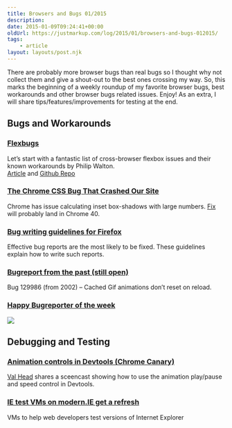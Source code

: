 ```yaml
---
title: Browsers and Bugs 01/2015
description: 
date: 2015-01-09T09:24:41+00:00
oldUrl: https://justmarkup.com/log/2015/01/browsers-and-bugs-012015/
tags:
    - article
layout: layouts/post.njk
---
```


There are probably more browser bugs than real bugs so I thought why not collect them and give a shout-out to the best ones crossing my way. So, this marks the beginning of a weekly roundup of my favorite browser bugs, best workarounds and other browser bugs related issues. Enjoy! As an extra, I will share tips/features/improvements for testing at the end.

Bugs and Workarounds
--------------------

### [Flexbugs](http://philipwalton.com/articles/normalizing-cross-browser-flexbox-bugs)

Let’s start with a fantastic list of cross-browser flexbox issues and their known workarounds by Philip Walton.  
[Article](http://philipwalton.com/articles/normalizing-cross-browser-flexbox-bugs) and [Github Repo](https://github.com/philipwalton/flexbugs)

### [The Chrome CSS Bug That Crashed Our Site](http://hackingui.com/front-end/chrome-box-shadow-bug-that-crashed-our-site/)

Chrome has issue calculating inset box-shadows with large numbers. [Fix](https://code.google.com/p/chromium/issues/detail?id=437128) will probably land in Chrome 40.

### [Bug writing guidelines for Firefox](https://developer.mozilla.org/en-US/docs/Mozilla/QA/Bug_writing_guidelines)

Effective bug reports are the most likely to be fixed. These guidelines explain how to write such reports.

### [Bugreport from the past (still open)](https://bugzilla.mozilla.org/show_bug.cgi?id=129986)

Bug 129986 (from 2002) – Cached Gif animations don’t reset on reload.

### [Happy Bugreporter of the week](https://twitter.com/stevefaulkner/status/551030318187417600)

[![](http://justmarkup.com/log/wp-content/uploads/2015/01/bug-fix-happy-012015.png)](https://twitter.com/stevefaulkner/status/551030318187417600)

Debugging and Testing
---------------------

### [Animation controls in Devtools (Chrome Canary)](http://www.valhead.com/2015/01/06/quick-tip-chrome-animation-controls/)

[Val Head](https://twitter.com/vlh) shares a sceencast showing how to use the animation play/pause and speed control in Devtools.

### [IE test VMs on modern.IE get a refresh](http://blogs.msdn.com/b/ie/archive/2015/01/06/ie-test-vms-on-modern-ie-get-a-refresh.aspx)

VMs to help web developers test versions of Internet Explorer